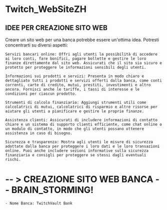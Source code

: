 # Twitch_WebSiteZH


## IDEE PER CREAZIONE SITO WEB
Creare un sito web per una banca potrebbe essere un'ottima idea. Potresti concentrarti su diversi aspetti:

    Servizi bancari online: Offri agli utenti la possibilità di accedere ai loro conti, fare bonifici, pagare bollette e gestire le loro finanze direttamente dal sito web. Assicurati che il sito sia sicuro e protetto per proteggere le informazioni sensibili degli utenti.

    Informazioni sui prodotti e servizi: Presenta in modo chiaro e dettagliato tutti i prodotti e servizi offerti dalla banca, come conti correnti, carte di credito, mutui, prestiti, investimenti e altro ancora. Fornisci anche le tariffe, i tassi di interesse e le condizioni per ciascun prodotto.

    Strumenti di calcolo finanziario: Aggiungi strumenti utili come calcolatrici di mutui, calcolatrici di risparmio e altre risorse per aiutare gli utenti a pianificare e gestire le proprie finanze.

    Assistenza clienti: Assicurati di includere informazioni di contatto chiare e un sistema di supporto clienti efficiente, come chat online o un modulo di contatto, in modo che gli utenti possano ottenere assistenza in caso di bisogno.

    Sicurezza e trasparenza: Mostra agli utenti le misure di sicurezza adottate dalla banca per proteggere i loro dati e le loro transazioni online. Puoi anche includere sezioni informative sulla sicurezza finanziaria e consigli per proteggere se stessi dagli eventuali rischi.

# -- > CREAZIONE SITO WEB BANCA -- BRAIN_STORMING!

    - Nome Banca: TwitchVault Bank